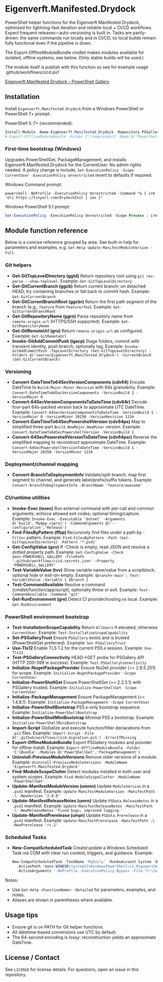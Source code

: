 # Eigenverft.Manifested.Drydock

PowerShell helper functions for the Eigenverft Manifested Drydock, optimized for lightning-fast iteration and reliable local + CI/CD workflows.
Expect frequent releases—auto-versioning is built in. Tasks are parity-driven: the same commands run locally and in CI/CD, so local builds remain fully functional even if the pipeline is down.

The Export-OfflineModuleBundle cmdlet makes modules available for isolated, offline systems; see below. (Only stable builds will be used.)

The module itself is publish with this function so see for example usage .github/workflows/cicd.ps1 

[Eigenverft.Manifested.Drydock – PowerShell Gallery](https://www.powershellgallery.com/packages/Eigenverft.Manifested.Drydock)


## Installation

Install `Eigenverft.Manifested.Drydock` from a Windows PowerShell or PowerShell 7+ prompt.

PowerShell 5-7+ (recommended):

```powershell
Install-Module -Name Eigenverft.Manifested.Drydock -Repository PSGallery -Scope CurrentUser -Force
# Export-OfflineModuleBundle -Folder C:\temp\export -Name @('PowerShellGet','PackageManagement','Pester','PSScriptAnalyzer','Eigenverft.Manifested.Drydock')
```

### First-time bootstrap (Windows)

Upgrades PowerShellGet, PackageManagement, and installs Eigenverft.Manifested.Drydock for the CurrentUser.
No admin rights needed. A policy change is include, `Set-ExecutionPolicy -Scope CurrentUser -ExecutionPolicy Unrestricted` revert to defaults if required.


Windows Command prompt:
```batch
powershell -NoProfile -ExecutionPolicy Unrestricted -Command "& { irm -Uri https://tinyurl.com/DrydockInit | iex }"
```

Windows PowerShell 5.1 prompt: 
```powershell
Set-ExecutionPolicy -ExecutionPolicy Unrestricted -Scope Process ; irm -Uri https://tinyurl.com/DrydockInit | iex
```

## Module function reference

Below is a concise reference grouped by area. See built-in help for parameters and examples, e.g. `Get-Help Update-ManifestModuleVersion -Full`.

### Git helpers 

- **Get-GitTopLevelDirectory (ggtd)** Return repository root using `git rev-parse --show-toplevel`.
  Example: `Get-GitTopLevelDirectory`
- **Get-GitCurrentBranch (ggcb)** Return current branch; on detached HEAD, try containing branches or fall back to commit hash.
  Example: `Get-GitCurrentBranch`
- **Get-GitCurrentBranchRoot (ggcbr)** Return the first path segment of the branch (e.g., `feature` from `feature/foo`).
  Example: `Get-GitCurrentBranchRoot`
- **Get-GitRepositoryName (ggrn)** Parse repository name from `remote.origin.url` (HTTPS/SSH supported).
  Example: `Get-GitRepositoryName`
- **Get-GitRemoteUrl (gru)** Return `remote.origin.url` as configured.
  Example: `Get-GitRemoteUrl`
- **Invoke-GitAddCommitPush (igacp)** Stage folders, commit with transient identity, push branch, optionally tag.
  Example: `Invoke-GitAddCommitPush -TopLevelDirectory (Get-GitTopLevelDirectory) -Folders @('source/Eigenverft.Manifested.Drydock') -CurrentBranch (Get-GitCurrentBranch)`

### Versioning
- **Convert-DateTimeTo64SecVersionComponents (cdv64)** Encode DateTime to `Build.Major.Minor.Revision` with 64s granularity.
  Example: `Convert-DateTimeTo64SecVersionComponents -VersionBuild 1 -VersionMajor 0`
- **Convert-64SecVersionComponentsToDateTime (cdv64r)** Decode four-part 64s-packed version back to approximate UTC DateTime.
  Example: `Convert-64SecVersionComponentsToDateTime -VersionBuild 1 -VersionMajor 0 -VersionMinor 20250 -VersionRevision 1234`
- **Convert-DateTimeTo64SecPowershellVersion (cdv64ps)** Map to simplified three-part `Build.NewMajor.NewMinor` version.
  Example: `Convert-DateTimeTo64SecPowershellVersion -VersionBuild 1`
- **Convert-64SecPowershellVersionToDateTime (cdv64psr)** Reverse the simplified mapping to reconstruct approximate DateTime.
  Example: `Convert-64SecPowershellVersionToDateTime -VersionBuild 1 -VersionMajor 20250 -VersionMinor 1234`

### Deployment/channel mapping

- **Convert-BranchToDeploymentInfo** Validate/split branch, map first segment to channel, and generate label/prefix/suffix tokens.
  Example: `Convert-BranchToDeploymentInfo -BranchName 'feature/awesome'`

### CI/runtime utilities

- **Invoke-Exec (iexec)** Run external command with per-call and common arguments; enforce allowed exit codes; optional timing/capture.
  Example: `Invoke-Exec -Executable 'dotnet' -Arguments @('build','MyApp.csproj') -CommonArguments @('--configuration','Release')`
- **Find-FilesByPattern (ffbp)** Recursively find files under a path by `-Filter` pattern.
  Example: `Find-FilesByPattern -Path (Get-GitTopLevelDirectory) -Pattern '*.psd1'`
- **Get-ConfigValue (gcv)** If -Check is empty, read JSON and resolve a dotted property path.
  Example: `Get-ConfigValue -Check $env:POWERSHELL_GALLERY -FilePath '.github/workflows/cicd.secrets.json' -Property 'POWERSHELL_GALLERY'`
- **Test-VariableValue (tvv)** Show variable name/value from a scriptblock; optional hide or exit-on-empty.
  Example: ``$branch='main'; Test-VariableValue -Variable { $branch }``
- **Test-CommandAvailable** Resolve a command (cmdlet/function/app/script); optionally throw or exit.
  Example: `Test-CommandAvailable -Command 'git'`
- **Get-RunEnvironment (gre)** Detect CI provider/hosting vs local.
  Example: `Get-RunEnvironment`

### PowerShell environment bootstrap

- **Test-InstallationScopeCapability** Return `AllUsers` if elevated, otherwise `CurrentUser`.
  Example: `Test-InstallationScopeCapability`
- **Set-PSGalleryTrust** Ensure `PSGallery` exists and is trusted (PowerShellGet preferred).
  Example: `Set-PSGalleryTrust`
- **Use-Tls12** Enable TLS 1.2 for the current PS5.x session.
  Example: `Use-Tls12`
- **Test-PSGalleryConnectivity** HEAD→GET probe for PSGallery API (HTTP 200–399 is success).
  Example: `Test-PSGalleryConnectivity`
- **Initialize-NugetPackageProvider** Ensure NuGet provider (>= 2.8.5.201) for scope.
  Example: `Initialize-NugetPackageProvider -Scope CurrentUser`
- **Initialize-PowerShellGet** Ensure PowerShellGet (>= 2.2.5.1) with PSGallery trusted.
  Example: `Initialize-PowerShellGet -Scope CurrentUser`
- **Initialize-PackageManagement** Ensure PackageManagement (>= 1.4.8.1).
  Example: `Initialize-PackageManagement -Scope CurrentUser`
- **Initialize-PowerShellBootstrap** PS5.x-only bootstrap sequence.
  Example: `Initialize-PowerShellBootstrap`
- **Initialize-PowerShellMiniBootstrap** Minimal PS5.x bootstrap.
  Example: `Initialize-PowerShellMiniBootstrap`
- **Import-Script** Globalize and execute function/filter declarations from `.ps1` files.
  Example: `Import-Script -File @('.github/workflows/cicd.migration.ps1') -ErrorIfMissing`
- **Export-OfflineModuleBundle** Export PSGallery modules and provider for offline install.
  Example: `Export-OfflineModuleBundle -Folder 'C:\Bundle' -Modules @('PowerShellGet','PackageManagement')`
- **Uninstall-PreviousModuleVersions** Remove older versions of a module.
  Example: `Uninstall-PreviousModuleVersions -ModuleName 'Eigenverft.Manifested.Drydock'`
- **Find-ModuleScopeClutter** Detect modules installed in both user and system scopes.
  Example: `Find-ModuleScopeClutter -ModuleName 'PowerShellGet'`
- **Update-ManifestModuleVersion (ummv)** Update `ModuleVersion` in a `.psd1` manifest.
  Example: `Update-ManifestModuleVersion -ManifestPath .\ -NewVersion '2.0.0'`
- **Update-ManifestReleaseNotes (umrn)** Update `PSData.ReleaseNotes` in a `.psd1` manifest.
  Example: `Update-ManifestReleaseNotes -ManifestPath .\ -NewReleaseNotes 'Fixed bugs; improved logging.'`
- **Update-ManifestPrerelease (umpr)** Update `PSData.Prerelease` in a `.psd1` manifest.
  Example: `Update-ManifestPrerelease -ManifestPath .\ -NewPrerelease 'rc.1'`

### Scheduled Tasks

- **New-CompatScheduledTask** Create/update a Windows Scheduled Task via COM with clear run context, triggers, and guidance.
  Example:
  ````powershell
  New-CompatScheduledTask -TaskName 'MyDaily' -RunAsAccount System -DailyAtTime '02:00' `
    -ActionPath "$env:WINDIR\System32\WindowsPowerShell\v1.0\powershell.exe" `
    -ActionArguments '-NoProfile -ExecutionPolicy Bypass -File "C:\Scripts\job.ps1"'
  ````

Notes:
- Use `Get-Help <FunctionName> -Detailed` for parameters, examples, and notes.
- Aliases are shown in parentheses where available.

## Usage tips

- Ensure git is on PATH for Git helper functions.
- All datetime-based conversions use UTC by default.
- The 64-second encoding is lossy: reconstruction yields an approximate DateTime.

## License / Contact

See `LICENSE` for license details. For questions, open an issue in this repository.
